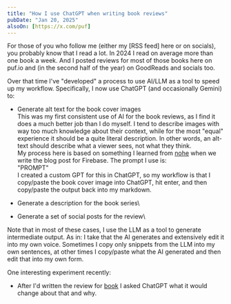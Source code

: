 ```yaml
---
title: "How I use ChatGPT when writing book reviews"
pubDate: "Jan 20, 2025"
alsoOn: [https://x.com/puf]
---
```


For those of you who follow me (either my [RSS feed] here or on socials), you probably know that I read a lot. In 2024 I read on average more than one book a week. And I posted reviews for most of those books here on puf.io and (in the second half of the year) on GoodReads and socials too.

Over that time I've "developed" a process to use AI/LLM as a tool to speed up my workflow. Specifically, I now use ChatGPT (and occasionally Gemini) to:

* Generate alt text for the book cover images\
  This was my first consistent use of AI for the book reviews, as I find it does a much better job than I do myself. I tend to describe images with way too much knowledge about their context, while for the most "equal" experience it should be a quite literal description. In other words, an alt-text should describe what a viewer sees, not what they think.\
  My process here is based on something I learned from [nohe]() when we write the blog post []() for Firebase. The prompt I use is:\
  "PROMPT"\
  I created a custom GPT for this in ChatGPT, so my workflow is that I copy/paste the book cover image into ChatGPT, hit enter, and then copy/paste the output back into my markdown.
* Generate a description for the book series\
  
* Generate a set of social posts for the review\


Note that in most of these cases, I use the LLM as a tool to generate intermediate output. As in: I take that the AI generates and extensively edit it into my own voice. Sometimes I copy only snippets from the LLM into my own sentences, at other times I copy/paste what the AI generated and then edit that into my own form.

One interesting experiment recently:

* After I'd written the review for [book]() I asked ChatGPT what it would change about that and why.